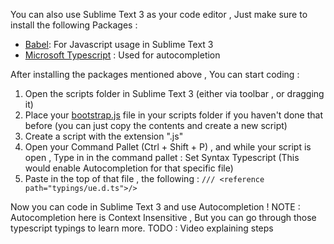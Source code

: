 You can also use Sublime Text 3 as your code editor , Just make sure to install the following Packages : 
* [Babel](https://packagecontrol.io/packages/Babel): For Javascript usage in Sublime Text 3 
* [Microsoft Typescript](https://packagecontrol.io/packages/TypeScript) : Used for autocompletion

After installing the packages mentioned above , You can start coding : 
1. Open the scripts folder in Sublime Text 3 (either via toolbar , or dragging it)
2. Place your [bootstrap.js](https://github.com/ncsoft/Unreal.js/blob/master/Examples/Content/Scripts/bootstrap.js) file in your scripts folder if you haven't done that before (you can just copy the contents and create a new script)
3. Create a script with the extension ".js"
4. Open your Command Pallet (Ctrl + Shift + P) , and while your script is open , Type in in the command pallet : Set Syntax Typescript (This would enable Autocompletion for that specific file)
5. Paste in the top of that file , the following : `/// <reference path="typings/ue.d.ts">/>`

Now you can code in Sublime Text 3 and use Autocompletion ! 
NOTE : Autocompletion here is Context Insensitive , But you can go through those typescript typings to learn more.
TODO : Video explaining steps